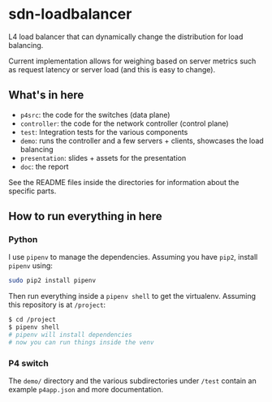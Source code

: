 # sdn-loadbalancer

L4 load balancer that can dynamically change the distribution for load balancing.

Current implementation allows for weighing based on server metrics such as request latency or server load (and this is easy to change).

## What's in here

* `p4src`: the code for the switches (data plane)
* `controller`: the code for the network controller (control plane)
* `test`: Integration tests for the various components
* `demo`: runs the controller and a few servers + clients, showcases the load balancing
* `presentation`: slides + assets for the presentation
* `doc`: the report

See the README files inside the directories for information about the specific parts.

## How to run everything in here

### Python

I use `pipenv` to manage the dependencies. Assuming you have `pip2`, install `pipenv` using:

```sh
sudo pip2 install pipenv
```

Then run everything inside a `pipenv shell` to get the virtualenv. Assuming this repository is at `/project`:

```sh
$ cd /project
$ pipenv shell
# pipenv will install dependencies
# now you can run things inside the venv
```

### P4 switch

The `demo/` directory and the various subdirectories under `/test` contain an example `p4app.json` and more documentation.
